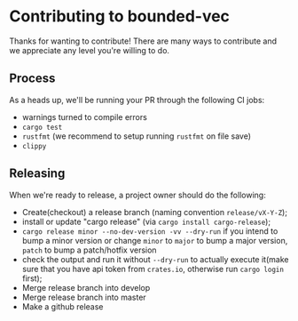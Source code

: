 # Contributing to bounded-vec

Thanks for wanting to contribute! There are many ways to contribute and we
appreciate any level you're willing to do.

## Process
As a heads up, we'll be running your PR through the following CI jobs:
- warnings turned to compile errors
- `cargo test`
- `rustfmt` (we recommend to setup running `rustfmt` on file save)
- `clippy`

## Releasing
When we're ready to release, a project owner should do the following:

- Create(checkout) a release branch (naming convention `release/vX-Y-Z`);
- install or update "cargo release" (via `cargo install cargo-release`);
- `cargo release minor --no-dev-version -vv --dry-run` if you intend to bump a minor version 
  or change `minor` to `major` to bump a major version, `patch` to bump a patch/hotfix version 
- check the output and run it without `--dry-run` to actually execute it(make sure that you have api token from `crates.io`, otherwise run `cargo login` first);
- Merge release branch into develop
- Merge release branch into master
- Make a github release

